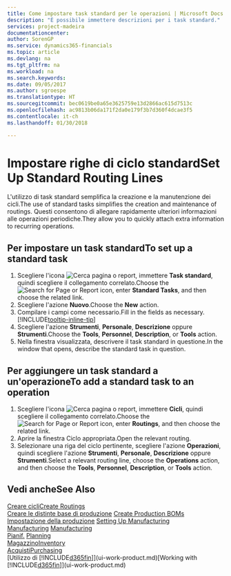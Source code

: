 ```yaml
---
title: Come impostare task standard per le operazioni | Microsoft Docs
description: "È possibile immettere descrizioni per i task standard."
services: project-madeira
documentationcenter: 
author: SorenGP
ms.service: dynamics365-financials
ms.topic: article
ms.devlang: na
ms.tgt_pltfrm: na
ms.workload: na
ms.search.keywords: 
ms.date: 09/05/2017
ms.author: sgroespe
ms.translationtype: HT
ms.sourcegitcommit: bec0619be0a65e3625759e13d2866ac615d7513c
ms.openlocfilehash: ac9813b06da171f2da0e179f3b7d360f4dcae3f5
ms.contentlocale: it-ch
ms.lasthandoff: 01/30/2018

---
```

# <a name="set-up-standard-routing-lines"></a><span data-ttu-id="b0cac-103">Impostare righe di ciclo standard</span><span class="sxs-lookup"><span data-stu-id="b0cac-103">Set Up Standard Routing Lines</span></span>
<span data-ttu-id="b0cac-104">L'utilizzo di task standard semplifica la creazione e la manutenzione dei cicli.</span><span class="sxs-lookup"><span data-stu-id="b0cac-104">The use of standard tasks simplifies the creation and maintenance of routings.</span></span> <span data-ttu-id="b0cac-105">Questi consentono di allegare rapidamente ulteriori informazioni alle operazioni periodiche.</span><span class="sxs-lookup"><span data-stu-id="b0cac-105">They allow you to quickly attach extra information to recurring operations.</span></span>

## <a name="to-set-up-a-standard-task"></a><span data-ttu-id="b0cac-106">Per impostare un task standard</span><span class="sxs-lookup"><span data-stu-id="b0cac-106">To set up a standard task</span></span>
1. <span data-ttu-id="b0cac-107">Scegliere l'icona ![Cerca pagina o report](media/ui-search/search_small.png "icona Cerca pagina o report"), immettere **Task standard**, quindi scegliere il collegamento correlato.</span><span class="sxs-lookup"><span data-stu-id="b0cac-107">Choose the ![Search for Page or Report](media/ui-search/search_small.png "Search for Page or Report icon") icon, enter **Standard Tasks**, and then choose the related link.</span></span>
2. <span data-ttu-id="b0cac-108">Scegliere l'azione **Nuovo**.</span><span class="sxs-lookup"><span data-stu-id="b0cac-108">Choose the **New** action.</span></span>
3. <span data-ttu-id="b0cac-109">Compilare i campi come necessario.</span><span class="sxs-lookup"><span data-stu-id="b0cac-109">Fill in the fields as necessary.</span></span> [!INCLUDE[tooltip-inline-tip](includes/tooltip-inline-tip_md.md)]
4. <span data-ttu-id="b0cac-110">Scegliere l'azione **Strumenti**, **Personale**, **Descrizione** oppure **Strumenti**.</span><span class="sxs-lookup"><span data-stu-id="b0cac-110">Choose the **Tools**, **Personnel**, **Description**, or **Tools** action.</span></span>
5. <span data-ttu-id="b0cac-111">Nella finestra visualizzata, descrivere il task standard in questione.</span><span class="sxs-lookup"><span data-stu-id="b0cac-111">In the window that opens, describe the standard task in question.</span></span>

## <a name="to-add-a-standard-task-to-an-operation"></a><span data-ttu-id="b0cac-112">Per aggiungere un task standard a un'operazione</span><span class="sxs-lookup"><span data-stu-id="b0cac-112">To add a standard task to an operation</span></span>
1. <span data-ttu-id="b0cac-113">Scegliere l'icona ![Cerca pagina o report](media/ui-search/search_small.png "icona Cerca pagina o report"), immettere **Cicli**, quindi scegliere il collegamento correlato.</span><span class="sxs-lookup"><span data-stu-id="b0cac-113">Choose the ![Search for Page or Report](media/ui-search/search_small.png "Search for Page or Report icon") icon, enter **Routings**, and then choose the related link.</span></span>
2. <span data-ttu-id="b0cac-114">Aprire la finestra Ciclo appropriata.</span><span class="sxs-lookup"><span data-stu-id="b0cac-114">Open the relevant routing.</span></span>
3. <span data-ttu-id="b0cac-115">Selezionare una riga del ciclo pertinente, scegliere l'azione **Operazioni**, quindi scegliere l'azione **Strumenti**, **Personale**, **Descrizione** oppure **Strumenti**.</span><span class="sxs-lookup"><span data-stu-id="b0cac-115">Select a relevant routing line, choose the **Operations** action, and then choose the **Tools**, **Personnel**, **Description**, or **Tools** action.</span></span>

## <a name="see-also"></a><span data-ttu-id="b0cac-116">Vedi anche</span><span class="sxs-lookup"><span data-stu-id="b0cac-116">See Also</span></span>  
[<span data-ttu-id="b0cac-117">Creare cicli</span><span class="sxs-lookup"><span data-stu-id="b0cac-117">Create Routings</span></span>](production-how-to-create-routings.md)  
<span data-ttu-id="b0cac-118">[Creare le distinte base di produzione](production-how-to-create-production-boms.md)   </span><span class="sxs-lookup"><span data-stu-id="b0cac-118">[Create Production BOMs](production-how-to-create-production-boms.md)   </span></span>  
<span data-ttu-id="b0cac-119">[Impostazione della produzione](production-configure-production-processes.md) </span><span class="sxs-lookup"><span data-stu-id="b0cac-119">[Setting Up Manufacturing](production-configure-production-processes.md) </span></span>  
<span data-ttu-id="b0cac-120">[Manufacturing](production-manage-manufacturing.md)  </span><span class="sxs-lookup"><span data-stu-id="b0cac-120">[Manufacturing](production-manage-manufacturing.md)  </span></span>  
<span data-ttu-id="b0cac-121">[Pianif.](production-planning.md) </span><span class="sxs-lookup"><span data-stu-id="b0cac-121">[Planning](production-planning.md) </span></span>  
[<span data-ttu-id="b0cac-122">Magazzino</span><span class="sxs-lookup"><span data-stu-id="b0cac-122">Inventory</span></span>](inventory-manage-inventory.md)  
[<span data-ttu-id="b0cac-123">Acquisti</span><span class="sxs-lookup"><span data-stu-id="b0cac-123">Purchasing</span></span>](purchasing-manage-purchasing.md)  
<span data-ttu-id="b0cac-124">[Utilizzo di [!INCLUDE[d365fin](includes/d365fin_md.md)]](ui-work-product.md)</span><span class="sxs-lookup"><span data-stu-id="b0cac-124">[Working with [!INCLUDE[d365fin](includes/d365fin_md.md)]](ui-work-product.md)</span></span>  

